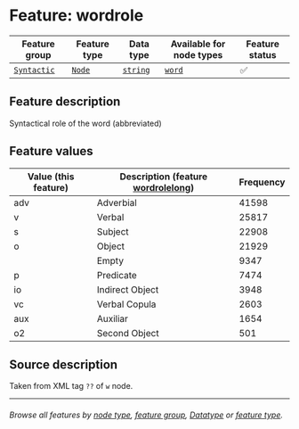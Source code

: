 # Feature: wordrole

Feature group | Feature type | Data type | Available for node types | Feature status
---  | --- | --- | --- | ---
[`Syntactic`](featuresbygroup.md#syntactic-features) | [`Node`](featuresbyfeaturetype.md#node-features) | [`string`](featuresbydatatype.md#string-datatype)  | [`word`](featuresbynodetype.md#word-nodes) | ✅ 

## Feature description 

Syntactical role of the word (abbreviated)

## Feature values

Value (this feature) | Description (feature [wordrolelong](wordrolelong.md#readme)) | Frequency
--- | --- | ---
adv | Adverbial	| 41598
v | Verbal | 25817
s | Subject | 22908
o | Object | 21929
` ` | Empty | 9347
p | Predicate | 7474
io | Indirect Object | 3948
vc | Verbal Copula | 2603
aux | Auxiliar | 1654
o2 | Second Object | 501
  
## Source description

Taken from XML tag `??` of `w` node.

---
###### *Browse all features by [node type](featuresbynodetype.md#readme), [feature group](featuresbygroup.md#readme), [Datatype](featuresbydatatype.md#readme)  or [feature type](featuresbyfeaturetype.md#readme).*
